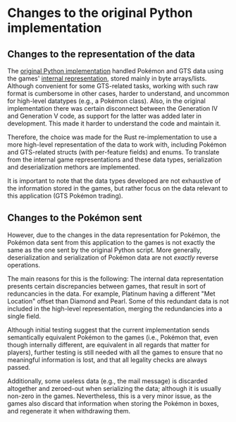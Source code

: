 # Changes to the original Python implementation

## Changes to the representation of the data

The [original Python implementation](https://github.com/ScottehMax/IR-GTS-MG/tree/gen-5) handled Pokémon and GTS data using the games' [internal representation](https://projectpokemon.org/home/docs/gen-4/pkm-structure-r65/), stored mainly in byte arrays/lists. Although convenient for some GTS-related tasks, working with such raw format is cumbersome in other cases, harder to understand, and uncommon for high-level datatypes (e.g., a Pokémon class). Also, in the original implementation there was certain disconnect between the Generation IV and Generation V code, as support for the latter was added later in development. This made it harder to understand the code and maintain it.

Therefore, the choice was made for the Rust re-implementation to use a more high-level representation of the data to work with, including Pokémon and GTS-related structs (with per-feature fields) and enums. To translate from the internal game representations and these data types, serialization and deserialization methors are implemented.

It is important to note that the data types developed are not exhaustive of the information stored in the games, but rather focus on the data relevant to this application (GTS Pokémon trading).

## Changes to the Pokémon sent

However, due to the changes in the data representation for Pokémon, the Pokémon data sent from this application to the games is not exactly the same as the one sent by the original Python script. More generally, deserialization and serialization of Pokémon data are not _exactly_ reverse operations.

The main reasons for this is the following: The internal data representation presents certain discrepancies between games, that result in sort of reduncancies in the data. For example, Platinum having a different "Met Location" offset than Diamond and Pearl. Some of this redundant data is not included in the high-level representation, merging the redundancies into a single field.

Although initial testing suggest that the current implementation sends semantically equivalent Pokémon to the games (i.e., Pokémon that, even though internally different, are equivalent in all regards that matter for players), further testing is still needed with all the games to ensure that no meaningful information is lost, and that all legality checks are always passed.

Additionally, some useless data (e.g., the mail message) is discarded altogether and zeroed-out when serializing the data; although it is usually non-zero in the games. Nevertheless, this is a very minor issue, as the games also discard that information when storing the Pokémon in boxes, and regenerate it when withdrawing them.

